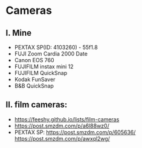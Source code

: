 # Cameras

## I. Mine
* PEXTAX SP(ID: 4103260) - 55f1.8
* FUJI Zoom Cardia 2000 Date
* Canon EOS 760
* FUJIFILM instax mini 12
* FUJIFILM QuickSnap
* Kodak FunSaver
* B&B QuickSnap

## II. film cameras:
* https://feeshy.github.io/lists/film-cameras
* https://post.smzdm.com/p/a6l88wz0/
* PEXTAX SP: https://post.smzdm.com/p/605636/  https://post.smzdm.com/p/awxql2wg/
